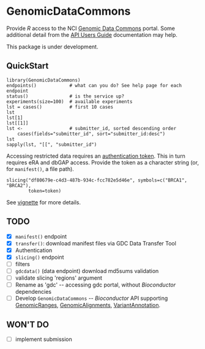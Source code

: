 # GenomicDataCommons

Provide _R_ access to the NCI [Genomic Data Commons][] portal. Some
additional detail from the [API Users Guide][] documentation may help.

This package is under development.

## QuickStart

```{r}
library(GenomicDataCommons)
endpoints()            # what can you do? See help page for each endpoint
status()               # is the service up?
experiments(size=100)  # available experiments
lst = cases()          # first 10 cases
lst
lst[1]
lst[[1]]
lst <-                 # submitter_id, sorted descending order
    cases(fields="submitter_id", sort="submitter_id:desc")
lst
sapply(lst, "[[", "submitter_id")
```

Accessing restricted data requires an [authentication token][]. This
in turn requires eRA and dbGAP access. Provide the token as a
character string (or, for `manifest()`, a file path).

```{r}
slicing("df80679e-c4d3-487b-934c-fcc782e5d46e", symbols=c("BRCA1", "BRCA2"),
        token=token)
```

See [vignette](https://github.com/Bioconductor/GenomicDataCommons/blob/master/vignettes/overview.Rmd) for more details.


## TODO

- [x] `manifest()` endpoint
- [x] `transfer()`: download manifest files via GDC Data Transfer Tool
- [x] Authentication
- [x] `slicing()` endpoint
- [ ] filters
- [ ] `gdcdata()` (data endpoint) download md5sums validation
- [ ] validate slicing 'regions' argument
- [ ] Rename as 'gdc' -- accessing gdc portal, without _Bioconductor_
  dependencies
- [ ] Develop `GenomicDataCommons` -- _Bioconductor_ API supporting
  [GenomicRanges][], [GenomicAlignments][], [VariantAnnotation][].

## WON'T DO

- [ ] implement submission

[Genomic Data Commons]: https://gdc-portal.nci.nih.gov/
[API Users Guide]: https://gdc-docs.nci.nih.gov/API/Users_Guide/Getting_Started/
[GenomicRanges]: https://bioconductor.org/packages/GenomicRanges
[GenomicAlignments]: https://bioconductor.org/packages/GenomicAlignments
[VariantAnnotation]: https://bioconductor.org/packages/VariantAnnotation
[authentication token]: https://gdc-docs.nci.nih.gov/API/Users_Guide/Authentication_and_Authorization/
